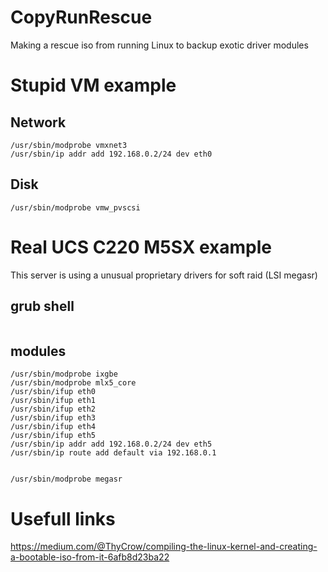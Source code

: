 # CopyRunRescue
Making a rescue iso from running Linux to backup exotic driver modules


# Stupid VM example
## Network
```
/usr/sbin/modprobe vmxnet3
/usr/sbin/ip addr add 192.168.0.2/24 dev eth0
```
## Disk
```
/usr/sbin/modprobe vmw_pvscsi
```

# Real UCS C220 M5SX example
This server is using a unusual proprietary drivers for soft raid (LSI megasr)
## grub shell
```

```
## modules
```
/usr/sbin/modprobe ixgbe
/usr/sbin/modprobe mlx5_core
/usr/sbin/ifup eth0 
/usr/sbin/ifup eth1
/usr/sbin/ifup eth2
/usr/sbin/ifup eth3
/usr/sbin/ifup eth4
/usr/sbin/ifup eth5
/usr/sbin/ip addr add 192.168.0.2/24 dev eth5
/usr/sbin/ip route add default via 192.168.0.1


/usr/sbin/modprobe megasr

```


# Usefull links
https://medium.com/@ThyCrow/compiling-the-linux-kernel-and-creating-a-bootable-iso-from-it-6afb8d23ba22
